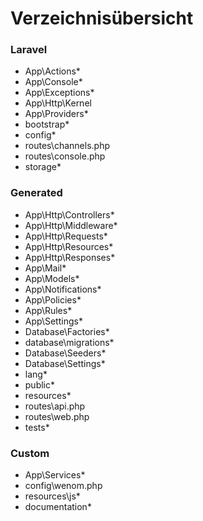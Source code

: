# Verzeichnisübersicht

### Laravel
* App\Actions\*
* App\Console\*
* App\Exceptions\*
* App\Http\Kernel
* App\Providers\*
* bootstrap\*
* config\*
* routes\channels.php
* routes\console.php
* storage\*

### Generated
* App\Http\Controllers\*
* App\Http\Middleware\*
* App\Http\Requests\*
* App\Http\Resources\*
* App\Http\Responses\*
* App\Mail\*
* App\Models\*
* App\Notifications\*
* App\Policies\*
* App\Rules\*
* App\Settings\*
* Database\Factories\*
* database\migrations\*
* Database\Seeders\*
* Database\Settings\*
* lang\*
* public\*
* resources\*
* routes\api.php
* routes\web.php
* tests\*

### Custom
* App\Services\*
* config\wenom.php
* resources\js\*
* documentation\*

